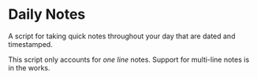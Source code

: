 Daily Notes
===========

A script for taking quick notes throughout your day that are dated and timestamped.

This script only accounts for _one line_ notes. Support for multi-line notes is in the works.
